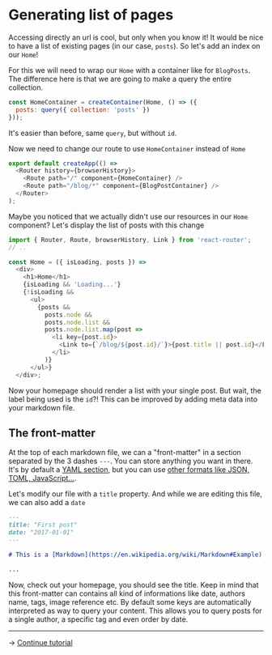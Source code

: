 # Generating list of pages

Accessing directly an url is cool, but only when you know it!
It would be nice to have a list of existing pages (in our case, ``posts``).
So let's add an index on our ``Home``!

For this we will need to wrap our ``Home`` with a container like for ``BlogPosts``.
The difference here is that we are going to make a query the entire collection.

```js
const HomeContainer = createContainer(Home, () => ({
  posts: query({ collection: 'posts' })
}));
```

It's easier than before, same ``query``, but without ``id``.

Now we need to change our route to use ``HomeContainer`` instead of ``Home``

```js
export default createApp(() =>
  <Router history={browserHistory}>
    <Route path="/" component={HomeContainer} />
    <Route path="/blog/*" component={BlogPostContainer} />
  </Router>
);
```

Maybe you noticed that we actually didn't use our resources in our ``Home`` component?
Let's display the list of posts with this change

```js
import { Router, Route, browserHistory, Link } from 'react-router';
// ..

const Home = ({ isLoading, posts }) =>
  <div>
    <h1>Home</h1>
    {isLoading && 'Loading...'}
    {!isLoading &&
      <ul>
        {posts &&
          posts.node &&
          posts.node.list &&
          posts.node.list.map(post =>
            <li key={post.id}>
              <Link to={`/blog/${post.id}/`}>{post.title || post.id}</Link>
            </li>
          )}
      </ul>}
  </div>;
```

Now your homepage should render a list with your single post.
But wait, the label being used is the ``id``?!
This can be improved by adding meta data into your markdown file.

## The front-matter

At the top of each markdown file, we can a "front-matter" in a section separated by  the 3 dashes ``---``.
You can store anything you want in there.
It's by default a
[YAML section](https://en.wikipedia.org/wiki/YAML#Sample_document),
but you can use
[other formats like JSON, TOML, JavaScript...](https://www.npmjs.com/package/gray-matter#highlights).

Let's modify our file with a ``title`` property.
And while we are editing this file, we can also add a ``date``

```md
---
title: "First post"
date: "2017-01-01"
---

# This is a [Markdown](https://en.wikipedia.org/wiki/Markdown#Example) file

...
```

Now, check out your homepage, you should see the title.
Keep in mind that this front-matter can contains all kind of informations like
date, authors name, tags, image reference etc.
By default some keys are automatically interpreted as way to query your content.
This allows you to query posts for a single author, a specific tag and even order by date.

---

→ [Continue tutorial](5.md)
